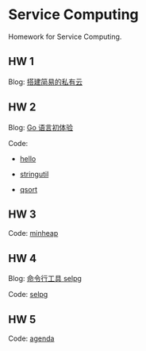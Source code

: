 # Service Computing

Homework for Service Computing.

## HW 1

Blog: [搭建简易的私有云](https://whichxjy.com/build-your-own-private-cloud/)

## HW 2

Blog: [Go 语言初体验](https://whichxjy.com/a-tour-of-go/)

Code:

- [hello](./hello)

- [stringutil](./stringutil)

- [qsort](./qsort)

## HW 3

Code: [minheap](./minheap)

## HW 4

Blog: [命令行工具 selpg](https://whichxjy.com/implement-selpg-in-golang/)

Code: [selpg](./selpg)

## HW 5

Code: [agenda](./agenda)